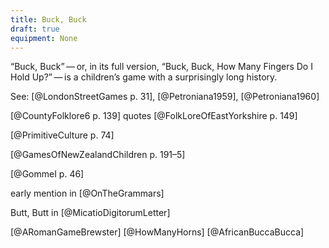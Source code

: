 ```yaml
---
title: Buck, Buck
draft: true
equipment: None
---
```


<p class="lead">
“<span class="aka">Buck, Buck</span>” — or, in its full version, “<span class="aka">Buck, Buck, How Many Fingers Do I Hold Up?</span>” — is a children’s game with a surprisingly long history.
</p>

<!-- excerpt -->


See: [@LondonStreetGames p. 31], [@Petroniana1959], [@Petroniana1960]

[@CountyFolklore6 p. 139] quotes [@FolkLoreOfEastYorkshire p. 149]

[@PrimitiveCulture p. 74]

[@GamesOfNewZealandChildren p. 191–5]

[@GommeI p. 46]

early mention in [@OnTheGrammars]

Butt, Butt in [@MicatioDigitorumLetter]

[@ARomanGameBrewster] [@HowManyHorns] [@AfricanBuccaBucca] 
